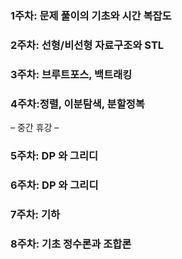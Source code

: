 ### 1주차: 문제 풀이의 기초와 시간 복잡도
### 2주차: 선형/비선형 자료구조와 STL
### 3주차: 브루트포스, 백트래킹
### 4주차:정렬, 이분탐색, 분할정복
– 중간 휴강 –
### 5주차: DP 와 그리디
### 6주차: DP 와 그리디
### 7주차: 기하 
### 8주차: 기초 정수론과 조합론

